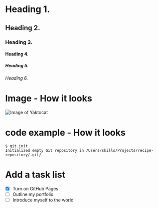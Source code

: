 # Heading 1.
## Heading 2.
### Heading 3.
#### Heading 4.
##### Heading 5.
###### Heading 6.

# Image - How it looks
![Image of Yaktocat](https://octodex.github.com/images/yaktocat.png)

# code example - How it looks
```
$ git init
Initialized empty Git repository in /Users/skills/Projects/recipe-repository/.git/
```

# Add a task list
- [x] Turn on GitHub Pages
- [ ] Outline my portfolio
- [ ] Introduce myself to the world
